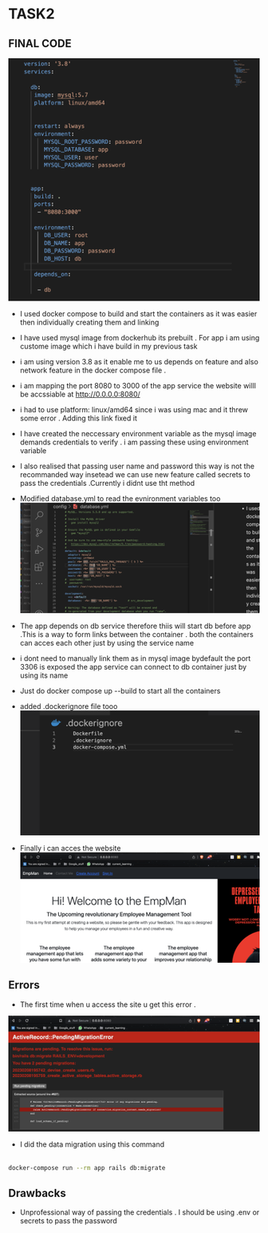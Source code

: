 # TASK2

## FINAL CODE  

 ![Alt text](myimages/Screenshot%202023-04-08%20at%2010.02.02%20PM.png)

- I used docker compose to   build and start the containers as it was easier then individually creating them and linking
- I have used mysql image from dockerhub its prebuilt . For app i am using custome image which i have build in my previous task
- i am using version 3.8 as it enable me to us depends on feature and also network feature in the docker compose file .
- i am mapping the port 8080 to 3000 of the app service the website willl be accssiable at <http://0.0.0.0:8080/>
- i had to use    platform: linux/amd64 since i was using mac and it threw some error . Adding this link fixed it 

- I have created the neccessary environment variable as the mysql image demands  credentials to verify . i am passing these using environment variable  
- I also realised that passing user name and password this way is not the recommanded way insetead we can use new feature called secrets  to pass the credentials .Currently i didnt use tht method
- Modified database.yml to read the evnironment variables too
![Alt text](myimages/Screenshot%202023-04-08%20at%2010.11.57%20PM.png)
- The app depends on db service therefore thiis will start db before app .This is a way to form links between the container . both the containers can acces each other just by using the service name
- i dont need to manually link them as in mysql image  bydefault the port 3306 is exposed the app service can connect to db container just by using its name
- Just do docker compose up --build to start all the containers 
- added .dockerignore file tooo 
![Alt text](myimages/Screenshot%202023-04-08%20at%2010.25.52%20PM.png)

- Finally i can acces the website  
![Alt text](myimages/Screenshot%202023-04-08%20at%2010.05.00%20PM.png)



## Errors

- The first time when u access the site u get this error .

![Alt text](myimages/Screenshot%202023-04-08%20at%2010.02.28%20PM.png)
- I did the data migration using this command  
```bash

docker-compose run --rm app rails db:migrate


```

## Drawbacks

- Unprofessional way of passing the credentials . I should be using .env or secrets to pass the password

